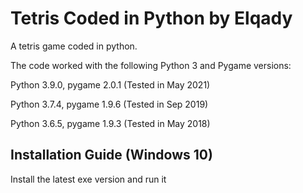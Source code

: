 # Tetris Coded in Python by Elqady

A tetris game coded in python.

The code worked with the following Python 3 and Pygame versions:

Python 3.9.0, pygame 2.0.1 (Tested in May 2021)

Python 3.7.4, pygame 1.9.6 (Tested in Sep 2019)

Python 3.6.5, pygame 1.9.3 (Tested in May 2018)

## Installation Guide (Windows 10)

Install the latest exe version and run it
